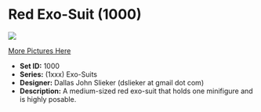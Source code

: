 # Red Exo-Suit (1000)

![](http://i.imgur.com/NSSop1K.png)

[More Pictures Here](http://imgur.com/a/3A9WP)

* **Set ID:** 1000
* **Series:** (1xxx) Exo-Suits
* **Designer:** Dallas John Slieker (dslieker at gmail dot com)
* **Description:** A medium-sized red exo-suit that holds one minifigure and is highly posable.